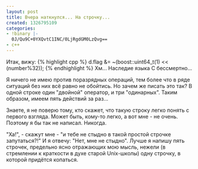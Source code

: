 ```yaml
---
layout: post
title: Вчера наткнулся... На строчку...
created: 1326795109
categories:
- !binary |-
  0J/Qu9C+0YXQvtC1INC/0LjRgdGM0LzQvg==
- c++
---
```

Итак, вижу:
{% highlight cpp %}
d.flag &= ~(boost::uint64_t(1) << (number%32));
{% endhighlight %}
Хм... Наследие языка C бессмертно...

Я ничего не имею против поразрядных операций, тем более что в ряде ситуаций без них всё равно не обойтись. Но зачем же писать это так? В одной строке один "двойной" оператор, и три "одинарных". Таким образом, имеем пять действий за раз...

Знаете, я не поверю тому, кто скажет, что такую строку легко понять с первого взгляда. Может быть, кому-то легко, а вот мне - не очень. Поэтому я бы так не написал. Никогда.

"Ха!", - скажут мне - "и тебе не стыдно в такой простой строчке запутаться?!" И я отвечу: "Нет, мне не стыдно". Лучше я напишу пять строчек, предельно ясно отражающих мою мысль, нежели (в стремлении к краткости в духе старой Unix-школы) одну строчку, в которой придётся копаться.
